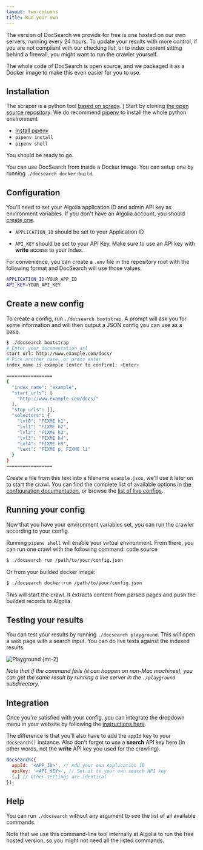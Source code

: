 ```yaml
---
layout: two-columns
title: Run your own
---
```


The version of DocSearch we provide for free is one hosted on our own servers,
running every 24 hours. To update your results with more control, if you are not
compliant with our checking list, or to index content sitting behind a firewall,
you might want to run the crawler yourself.

The whole code of DocSearch is open source, and we packaged it as a Docker image
to make this even easier for you to use.

## Installation

The scraper is a python tool [based on scrapy][1]. ] Start by cloning [the open
source repository][2]. We do recommend [pipenv][3] to install the whole python
environment

- [Install pipenv][4]
- `pipenv install`
- `pipenv shell`

You should be ready to go.

You can use DocSearch from inside a Docker image. You can setup one by running
`./docsearch docker:build`.

## Configuration

You'll need to set your Algolia application ID and admin API key as environment
variables. If you don't have an Algolia account, you should [create one][5].

- `APPLICATION_ID` should be set to your Application ID

- `API_KEY` should be set to your API Key. Make sure to use an API key with
  **write** access to your index.

For convenience, you can create a `.env` file in the repository root with the
following format and DocSearch will use those values.

```sh
APPLICATION_ID=YOUR_APP_ID
API_KEY=YOUR_API_KEY
```

## Create a new config

To create a config, run `./docsearch bootstrap`. A prompt will ask you for
some information and will then output a JSON config you can use as a base.

```sh
$ ./docsearch bootstrap
# Enter your documentation url
start url: http://www.example.com/docs/
# Pick another name, or press enter
index_name is example [enter to confirm]: <Enter>

=================
{
  "index_name": "example",
  "start_urls": [
    "http://www.example.com/docs/"
  ],
  "stop_urls": [],
  "selectors": {
    "lvl0": "FIXME h1",
    "lvl1": "FIXME h2",
    "lvl2": "FIXME h3",
    "lvl3": "FIXME h4",
    "lvl4": "FIXME h5",
    "text": "FIXME p, FIXME li"
  }
}
=================
```

Create a file from this text into a filename `example.json`, we'll use it later
on to start the crawl. You can find the complete list of available options in
[the configuration documentation][6], or browse the [list of live configs][7].

## Running your config

Now that you have your environment variables set, you can run the crawler
according to your config.

Running `pipenv shell` will enable your virtual environment. From there, you can run one crawl with the following command:
code source

```sh
$ ./docsearch run /path/to/your/config.json
```

Or from your builded docker image:

```sh
$ ./docsearch docker:run /path/to/your/config.json
```

This will start the crawl. It extracts content from parsed pages and push the
builded records to Algolia.

## Testing your results

You can test your results by running `./docsearch playground`. This will open a
web page with a search input. You can do live tests against the indexed results.

![Playground][9] {mt-2}

_Note that if the command fails (it can happen on non-Mac machines), you can get
the same result by running a live server in the `./playground` subdirectory.\`_

## Integration

Once you're satisfied with your config, you can integrate the dropdown menu in
your website by following the [instructions here][8].

The difference is that you'll also have to add the `appId` key to your
`docsearch()` instance. Also don't forget to use a **search** API key here (in
other words, not the **write** API key you used for the crawling).

```javascript
docsearch({
  appId: '<APP_ID>', // Add your own Application ID
  apiKey: '<API_KEY>', // Set it to your own search API key
  […] // Other settings are identical
});
```

## Help

You can run `./docsearch` without any argument to see the list of all available
commands.

Note that we use this command-line tool internally at Algolia to run the free
hosted version, so you might not need all the listed commands.

[1]: https://scrapy.org/
[2]: https://github.com/algolia/docsearch-scraper
[3]: https://github.com/pypa/pipenv
[4]: https://pipenv.readthedocs.io/en/latest/install/#installing-pipenv
[5]: https://www.algolia.com/pricing#community
[6]: ./config-file.html
[7]: https://github.com/algolia/docsearch-configs/tree/master/configs
[8]: ./dropdown.html
[9]: ./assets/playground.png
